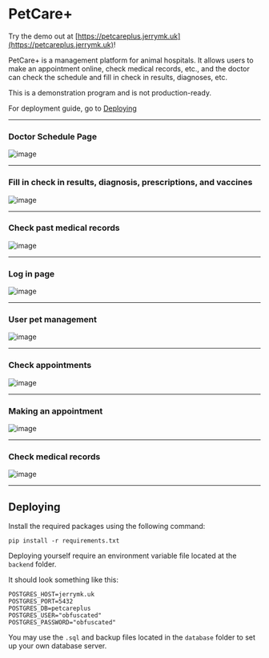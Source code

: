# PetCare+
Try the demo out at [https://petcareplus.jerrymk.uk](https://petcareplus.jerrymk.uk)!

PetCare+ is a management platform for animal hospitals. It allows users to make an appointment online, check medical records, etc., and the doctor can check the schedule and fill in check in results, diagnoses, etc.

This is a demonstration program and is not production-ready.

For deployment guide, go to [Deploying](#deploying)

---

### Doctor Schedule Page
![image](https://github.com/user-attachments/assets/59d41850-b588-4045-a051-79af288459c0)

---

### Fill in check in results, diagnosis, prescriptions, and vaccines
![image](https://github.com/user-attachments/assets/8a857193-9f4c-41aa-8a30-276551e10970)

---

### Check past medical records
![image](https://github.com/user-attachments/assets/81e4ef80-403b-4c5f-8b3c-f0adb07eab8f)

---

### Log in page
![image](https://github.com/user-attachments/assets/27639a7d-4a0f-44b7-9817-b8572d1d8390)

---

### User pet management
![image](https://github.com/user-attachments/assets/e23ebfe4-bfbc-4e63-a556-44b618bbaf01)

---

### Check appointments
![image](https://github.com/user-attachments/assets/54f3eae0-af68-457a-a9b8-a9a9ec86c039)

---

### Making an appointment
![image](https://github.com/user-attachments/assets/2e0a2234-9287-42d2-886a-4c871e5d4dfe)

---

### Check medical records
![image](https://github.com/user-attachments/assets/34dc3820-666b-4483-af35-c65cc8512c56)

---

## Deploying

Install the required packages using the following command:
```
pip install -r requirements.txt
```

Deploying yourself require an environment variable file located at the `backend` folder. 

It should look something like this:
```
POSTGRES_HOST=jerrymk.uk
POSTGRES_PORT=5432
POSTGRES_DB=petcareplus
POSTGRES_USER="obfuscated"
POSTGRES_PASSWORD="obfuscated"
```

You may use the `.sql` and backup files located in the `database` folder to set up your own database server.
